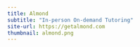 ```yaml
---
title: Almond
subtitle: "In-person On-demand Tutoring"
site-url: https://getalmond.com
thumbnail: almond.png
---
```

